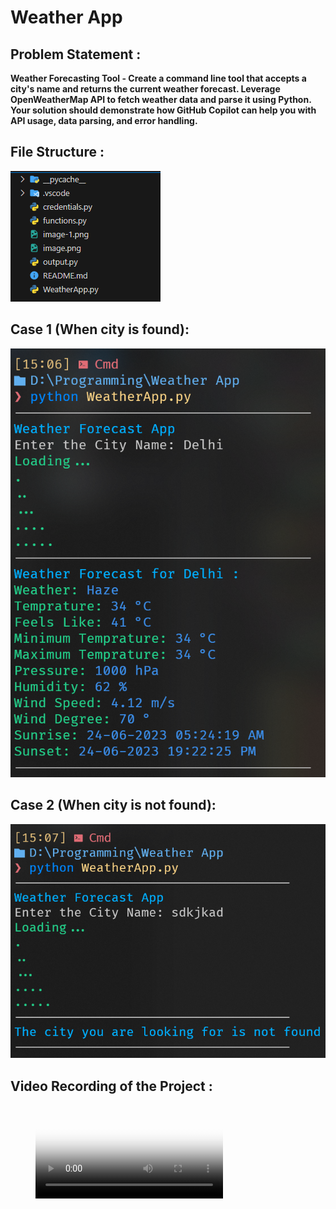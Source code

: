 # Weather App

## Problem Statement :

**Weather Forecasting Tool - Create a command line tool that accepts a city's name and returns the current weather forecast. Leverage OpenWeatherMap API to fetch weather data and parse it using Python. Your solution should demonstrate how GitHub Copilot can help you with API usage, data parsing, and error handling.**

## File Structure :

![File Structure](image-2.png)

## Case 1 (When city is found):

![Case 1](image.png)

## Case 2 (When city is not found):

![Case 2](image-1.png)

## Video Recording of the Project :

<figure class="video_container">
  <video controls="true" allowfullscreen="true" poster="path/to/poster_image.png">
    <source src="VideoRecording.mkv" type="video/mkv"> 
  </video>
</figure>
